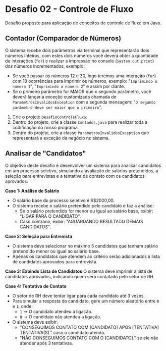# Desafio 02 - Controle de Fluxo

Desafio proposto para aplicação de conceitos de controle de fluxo em Java.

## Contador (Comparador de Números)
O sistema recebe dois parâmetros via terminal que representarão dois números inteiros, com estes dois números você deverá obter a quantidade de interações (`for`) e realizar a impressão no console (`System.out.print`) dos números incrementados, exemplo:

- Se você passar os números 12 e 30, logo teremos uma interação (`for`) com 18 ocorrências para imprimir os números, exemplo: "`Imprimindo o número 1`", "`Imprimindo o número 2`" e assim por diante.
- Se o primeiro parâmetro for MAIOR que o segundo parâmetro, você deverá lançar a exceção customizada chamada de `ParametrosInvalidosException` com a segunda mensagem: "`O segundo parâmetro deve ser maior que o primeiro`".

1. Crie o projeto `DesafioControleFluxo`.
2. Dentro do projeto, crie a classe `Contador.java` para realizar toda a codificação do nosso programa.
3. Dentro do projeto, crie a classe `ParametrosInvalidosException` que representará a exceção de negócio no sistema.

## Analisar de "Candidatos"
O objetivo deste desafio é desenvolver um sistema para analisar candidatos em um processo seletivo, simulando a avaliação de salários pretendidos, a seleção para entrevistas e a tentativa de contato com os candidatos aprovados.

**Case 1: Análise de Salário**
- O salário base do processo seletivo é R$2000,00.
- O sistema recebe o salário pretendido pelo candidato e faz a análise:
    - Se o salário pretendido for menor ou igual ao salário base, exibir: "LIGAR PARA O CANDIDATO".
    - Caso contrário, exibir: "AGUARDANDO RESULTADO DEMAIS CANDIDATOS".

**Case 2: Seleção para Entrevista**
- O sistema deve selecionar no máximo 5 candidatos que tenham salário pretendido menor ou igual ao salário base.
- Apenas os candidatos que atendem ao critério serão adicionados à lista de candidatos aprovados para entrevista.

**Case 3: Exbindo Lista de Candidatos**
O sistema deve imprimir a lista de candidatos aprovados, indicando quem será contatado pelo setor de RH.

**Case 4: Tentativa de Contato**
- O setor de RH deve tentar ligar para cada candidato até 3 vezes.
- Para simular a resposta do candidato, gere um número aleatório entre `0` e `1`, onde:
    - `1` → O candidato atendeu a ligação.
    - `0` → O candidato não atendeu a ligação.
- O sistema deve exibir:
    - "CONSEGUIMOS CONTATO COM [CANDIDATO] APÓS [TENTATIVA] TENTATIVA(S)." caso o candidato atenda.
    - "NÃO CONSEGUIMOS CONTATO COM O [CANDIDATO]." se ele não atender após 3 tentativas.
